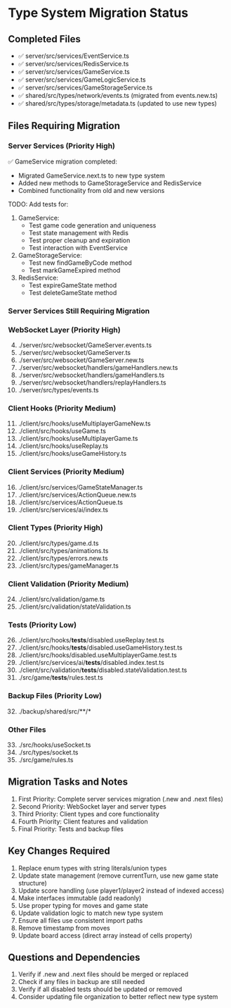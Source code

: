 # Type System Migration Status

## Completed Files

- ✅ server/src/services/EventService.ts
- ✅ server/src/services/RedisService.ts
- ✅ server/src/services/GameService.ts
- ✅ server/src/services/GameLogicService.ts
- ✅ server/src/services/GameStorageService.ts
- ✅ shared/src/types/network/events.ts (migrated from events.new.ts)
- ✅ shared/src/types/storage/metadata.ts (updated to use new types)

## Files Requiring Migration

### Server Services (Priority High)
✅ GameService migration completed:
- Migrated GameService.next.ts to new type system
- Added new methods to GameStorageService and RedisService
- Combined functionality from old and new versions

TODO: Add tests for:
1. GameService:
   - Test game code generation and uniqueness
   - Test state management with Redis
   - Test proper cleanup and expiration
   - Test interaction with EventService
2. GameStorageService:
   - Test new findGameByCode method
   - Test markGameExpired method
3. RedisService:
   - Test expireGameState method
   - Test deleteGameState method

### Server Services Still Requiring Migration

### WebSocket Layer (Priority High)
4. ./server/src/websocket/GameServer.events.ts
5. ./server/src/websocket/GameServer.ts
6. ./server/src/websocket/GameServer.new.ts
7. ./server/src/websocket/handlers/gameHandlers.new.ts
8. ./server/src/websocket/handlers/gameHandlers.ts
9. ./server/src/websocket/handlers/replayHandlers.ts
10. ./server/src/types/events.ts

### Client Hooks (Priority Medium)
11. ./client/src/hooks/useMultiplayerGameNew.ts
12. ./client/src/hooks/useGame.ts
13. ./client/src/hooks/useMultiplayerGame.ts
14. ./client/src/hooks/useReplay.ts
15. ./client/src/hooks/useGameHistory.ts

### Client Services (Priority Medium)
16. ./client/src/services/GameStateManager.ts
17. ./client/src/services/ActionQueue.new.ts
18. ./client/src/services/ActionQueue.ts
19. ./client/src/services/ai/index.ts

### Client Types (Priority High)
20. ./client/src/types/game.d.ts
21. ./client/src/types/animations.ts
22. ./client/src/types/errors.new.ts
23. ./client/src/types/gameManager.ts

### Client Validation (Priority Medium)
24. ./client/src/validation/game.ts
25. ./client/src/validation/stateValidation.ts

### Tests (Priority Low)
26. ./client/src/hooks/__tests__/disabled.useReplay.test.ts
27. ./client/src/hooks/__tests__/disabled.useGameHistory.test.ts
28. ./client/src/hooks/disabled.useMultiplayerGame.test.ts
29. ./client/src/services/ai/__tests__/disabled.index.test.ts
30. ./client/src/validation/__tests__/disabled.stateValidation.test.ts
31. ./src/game/__tests__/rules.test.ts

### Backup Files (Priority Low)
32. ./backup/shared/src/**/*

### Other Files
33. ./src/hooks/useSocket.ts
34. ./src/types/socket.ts
35. ./src/game/rules.ts

## Migration Tasks and Notes

1. First Priority: Complete server services migration (.new and .next files)
2. Second Priority: WebSocket layer and server types
3. Third Priority: Client types and core functionality
4. Fourth Priority: Client features and validation
5. Final Priority: Tests and backup files

## Key Changes Required

1. Replace enum types with string literals/union types
2. Update state management (remove currentTurn, use new game state structure)
3. Update score handling (use player1/player2 instead of indexed access)
4. Make interfaces immutable (add readonly)
5. Use proper typing for moves and game state
6. Update validation logic to match new type system
7. Ensure all files use consistent import paths
8. Remove timestamp from moves
9. Update board access (direct array instead of cells property)

## Questions and Dependencies

1. Verify if .new and .next files should be merged or replaced
2. Check if any files in backup are still needed
3. Verify if all disabled tests should be updated or removed
4. Consider updating file organization to better reflect new type system